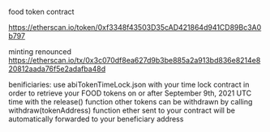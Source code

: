 food token contract

https://etherscan.io/token/0xf3348f43503D35cAD421864d941CD89Bc3A0b797

minting renounced https://etherscan.io/tx/0x3c070df8ea627d9b3be885a2a913bd836e8214e820812aada76f5e2adafba48d

benificiaries: 
use abiTokenTimeLock.json with your time lock contract in order to retrieve your FOOD tokens on or after September 9th, 2021 UTC time with the release() function
other tokens can be withdrawn by calling withdraw(tokenAddress) function 
ether sent to your contract will be automatically forwarded to your beneficiary address


